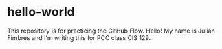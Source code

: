 # hello-world
This repository is for practicing the GitHub Flow.
Hello! My name is Julian Fimbres and I'm writing this for PCC class CIS 129.
